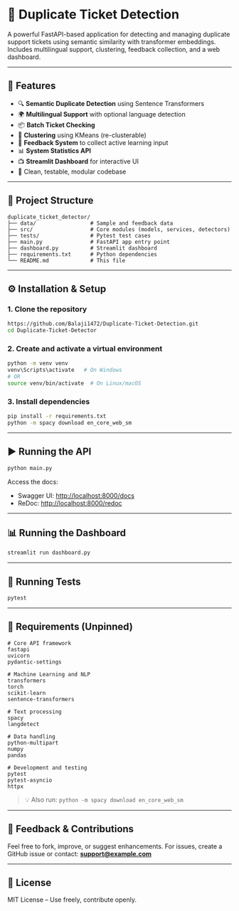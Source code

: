 # 🌻 Duplicate Ticket Detection 

A powerful FastAPI-based application for detecting and managing duplicate support tickets using semantic similarity with transformer embeddings. Includes multilingual support, clustering, feedback collection, and a web dashboard.

---

## 🚀 Features

* 🔍 **Semantic Duplicate Detection** using Sentence Transformers
* 🌍 **Multilingual Support** with optional language detection
* 📦 **Batch Ticket Checking**
* 🧠 **Clustering** using KMeans (re-clusterable)
* 💬 **Feedback System** to collect active learning input
* 📊 **System Statistics API**
* 📺 **Streamlit Dashboard** for interactive UI
* 📜 Clean, testable, modular codebase

---

## 📂 Project Structure

```
duplicate_ticket_detector/
├── data/                 # Sample and feedback data
├── src/                  # Core modules (models, services, detectors)
├── tests/                # Pytest test cases
├── main.py               # FastAPI app entry point
├── dashboard.py          # Streamlit dashboard
├── requirements.txt      # Python dependencies
└── README.md             # This file
```

---

## ⚙️ Installation & Setup

### 1. Clone the repository

```bash
https://github.com/Balaji1472/Duplicate-Ticket-Detection.git
cd Duplicate-Ticket-Detector
```

### 2. Create and activate a virtual environment

```bash
python -m venv venv
venv\Scripts\activate   # On Windows
# OR
source venv/bin/activate  # On Linux/macOS
```

### 3. Install dependencies

```bash
pip install -r requirements.txt
python -m spacy download en_core_web_sm
```

---

## ▶️ Running the API

```bash
python main.py
```

Access the docs:

* Swagger UI: [http://localhost:8000/docs](http://localhost:8000/docs)
* ReDoc: [http://localhost:8000/redoc](http://localhost:8000/redoc)

---

## 📊 Running the Dashboard

```bash
streamlit run dashboard.py
```

---

## 🧪 Running Tests

```bash
pytest
```

---

## 📝 Requirements (Unpinned)

```text
# Core API framework
fastapi
uvicorn
pydantic-settings

# Machine Learning and NLP
transformers
torch
scikit-learn
sentence-transformers

# Text processing
spacy
langdetect

# Data handling
python-multipart
numpy
pandas

# Development and testing
pytest
pytest-asyncio
httpx
```

> 💡 Also run: `python -m spacy download en_core_web_sm`

---

## 📌 Feedback & Contributions

Feel free to fork, improve, or suggest enhancements.
For issues, create a GitHub issue or contact: **[support@example.com](balajirama.2005@gmail.com)**

---

## 📄 License

MIT License – Use freely, contribute openly.
